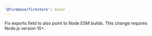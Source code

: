 ```yaml
---
'@firebase/firestore': minor
---
```


Fix exports field to also point to Node ESM builds. This change requires Node.js version 10+.
